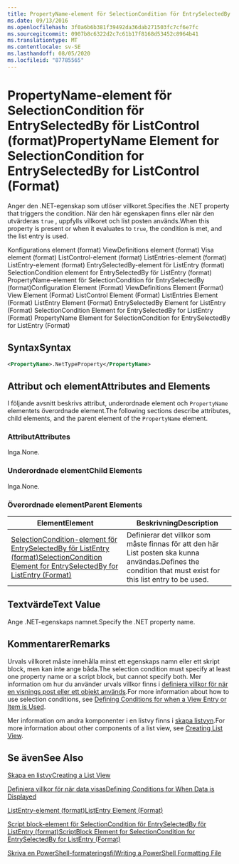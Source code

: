 ```yaml
---
title: PropertyName-element för SelectionCondition för EntrySelectedBy för ListControl (format) | Microsoft Docs
ms.date: 09/13/2016
ms.openlocfilehash: 3f0a6b6b381f39492da36dab271503fc7cf6e7fc
ms.sourcegitcommit: 0907b8c6322d2c7c61b17f8168d53452c8964b41
ms.translationtype: MT
ms.contentlocale: sv-SE
ms.lasthandoff: 08/05/2020
ms.locfileid: "87785565"
---
```

# <a name="propertyname-element-for-selectioncondition-for-entryselectedby-for-listcontrol-format"></a><span data-ttu-id="8083b-102">PropertyName-element för SelectionCondition för EntrySelectedBy för ListControl (format)</span><span class="sxs-lookup"><span data-stu-id="8083b-102">PropertyName Element for SelectionCondition for EntrySelectedBy for ListControl (Format)</span></span>

<span data-ttu-id="8083b-103">Anger den .NET-egenskap som utlöser villkoret.</span><span class="sxs-lookup"><span data-stu-id="8083b-103">Specifies the .NET property that triggers the condition.</span></span> <span data-ttu-id="8083b-104">När den här egenskapen finns eller när den utvärderas `true` , uppfylls villkoret och list posten används.</span><span class="sxs-lookup"><span data-stu-id="8083b-104">When this property is present or when it evaluates to `true`, the condition is met, and the list entry is used.</span></span>

<span data-ttu-id="8083b-105">Konfigurations element (format) ViewDefinitions element (format) Visa element (format) ListControl-element (format) ListEntries-element (format) ListEntry-element (format) EntrySelectedBy-element för ListEntry (format) SelectionCondition element for EntrySelectedBy för ListEntry (format) PropertyName-element för SelectionCondition för EntrySelectedBy (format)</span><span class="sxs-lookup"><span data-stu-id="8083b-105">Configuration Element (Format) ViewDefinitions Element (Format) View Element (Format) ListControl Element (Format) ListEntries Element (Format) ListEntry Element (Format) EntrySelectedBy Element for ListEntry (Format) SelectionCondition Element for EntrySelectedBy for ListEntry (Format) PropertyName Element for SelectionCondition for EntrySelectedBy for ListEntry (Format)</span></span>

## <a name="syntax"></a><span data-ttu-id="8083b-106">Syntax</span><span class="sxs-lookup"><span data-stu-id="8083b-106">Syntax</span></span>

```xml
<PropertyName>.NetTypeProperty</PropertyName>
```

## <a name="attributes-and-elements"></a><span data-ttu-id="8083b-107">Attribut och element</span><span class="sxs-lookup"><span data-stu-id="8083b-107">Attributes and Elements</span></span>

<span data-ttu-id="8083b-108">I följande avsnitt beskrivs attribut, underordnade element och `PropertyName` elementets överordnade element.</span><span class="sxs-lookup"><span data-stu-id="8083b-108">The following sections describe attributes, child elements, and the parent element of the `PropertyName` element.</span></span>

### <a name="attributes"></a><span data-ttu-id="8083b-109">Attribut</span><span class="sxs-lookup"><span data-stu-id="8083b-109">Attributes</span></span>

<span data-ttu-id="8083b-110">Inga.</span><span class="sxs-lookup"><span data-stu-id="8083b-110">None.</span></span>

### <a name="child-elements"></a><span data-ttu-id="8083b-111">Underordnade element</span><span class="sxs-lookup"><span data-stu-id="8083b-111">Child Elements</span></span>

<span data-ttu-id="8083b-112">Inga.</span><span class="sxs-lookup"><span data-stu-id="8083b-112">None.</span></span>

### <a name="parent-elements"></a><span data-ttu-id="8083b-113">Överordnade element</span><span class="sxs-lookup"><span data-stu-id="8083b-113">Parent Elements</span></span>

|<span data-ttu-id="8083b-114">Element</span><span class="sxs-lookup"><span data-stu-id="8083b-114">Element</span></span>|<span data-ttu-id="8083b-115">Beskrivning</span><span class="sxs-lookup"><span data-stu-id="8083b-115">Description</span></span>|
|-------------|-----------------|
|[<span data-ttu-id="8083b-116">SelectionCondition-element för EntrySelectedBy för ListEntry (format)</span><span class="sxs-lookup"><span data-stu-id="8083b-116">SelectionCondition Element for EntrySelectedBy for ListEntry (Format)</span></span>](./selectioncondition-element-for-entryselectedby-for-listcontrol-format.md)|<span data-ttu-id="8083b-117">Definierar det villkor som måste finnas för att den här List posten ska kunna användas.</span><span class="sxs-lookup"><span data-stu-id="8083b-117">Defines the condition that must exist for this list entry to be used.</span></span>|

## <a name="text-value"></a><span data-ttu-id="8083b-118">Textvärde</span><span class="sxs-lookup"><span data-stu-id="8083b-118">Text Value</span></span>

<span data-ttu-id="8083b-119">Ange .NET-egenskaps namnet.</span><span class="sxs-lookup"><span data-stu-id="8083b-119">Specify the .NET property name.</span></span>

## <a name="remarks"></a><span data-ttu-id="8083b-120">Kommentarer</span><span class="sxs-lookup"><span data-stu-id="8083b-120">Remarks</span></span>

<span data-ttu-id="8083b-121">Urvals villkoret måste innehålla minst ett egenskaps namn eller ett skript block, men kan inte ange båda.</span><span class="sxs-lookup"><span data-stu-id="8083b-121">The selection condition must specify at least one property name or a script block, but cannot specify both.</span></span> <span data-ttu-id="8083b-122">Mer information om hur du använder urvals villkor finns i [definiera villkor för när en visnings post eller ett objekt används](./defining-conditions-for-displaying-data.md).</span><span class="sxs-lookup"><span data-stu-id="8083b-122">For more information about how to use selection conditions, see [Defining Conditions for when a View Entry or Item is Used](./defining-conditions-for-displaying-data.md).</span></span>

<span data-ttu-id="8083b-123">Mer information om andra komponenter i en listvy finns i [skapa listvyn](./creating-a-list-view.md).</span><span class="sxs-lookup"><span data-stu-id="8083b-123">For more information about other components of a list view, see [Creating List View](./creating-a-list-view.md).</span></span>

## <a name="see-also"></a><span data-ttu-id="8083b-124">Se även</span><span class="sxs-lookup"><span data-stu-id="8083b-124">See Also</span></span>

[<span data-ttu-id="8083b-125">Skapa en listvy</span><span class="sxs-lookup"><span data-stu-id="8083b-125">Creating a List View</span></span>](./creating-a-list-view.md)

[<span data-ttu-id="8083b-126">Definiera villkor för när data visas</span><span class="sxs-lookup"><span data-stu-id="8083b-126">Defining Conditions for When Data is Displayed</span></span>](./defining-conditions-for-displaying-data.md)

[<span data-ttu-id="8083b-127">ListEntry-element (format)</span><span class="sxs-lookup"><span data-stu-id="8083b-127">ListEntry Element (Format)</span></span>](./listentry-element-for-listcontrol-format.md)

[<span data-ttu-id="8083b-128">Script block-element för SelectionCondition för EntrySelectedBy för ListEntry (format)</span><span class="sxs-lookup"><span data-stu-id="8083b-128">ScriptBlock Element for SelectionCondition for EntrySelectedBy for ListEntry (Format)</span></span>](./scriptblock-element-for-selectioncondition-for-entryselectedby-for-listcontrol-format.md)

[<span data-ttu-id="8083b-129">Skriva en PowerShell-formateringsfil</span><span class="sxs-lookup"><span data-stu-id="8083b-129">Writing a PowerShell Formatting File</span></span>](./writing-a-powershell-formatting-file.md)
